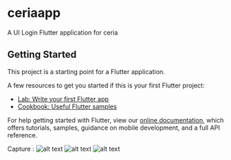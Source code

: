 # ceriaapp

A UI Login Flutter application for ceria

## Getting Started

This project is a starting point for a Flutter application.

A few resources to get you started if this is your first Flutter project:

- [Lab: Write your first Flutter app](https://flutter.dev/docs/get-started/codelab)
- [Cookbook: Useful Flutter samples](https://flutter.dev/docs/cookbook)

For help getting started with Flutter, view our
[online documentation](https://flutter.dev/docs), which offers tutorials,
samples, guidance on mobile development, and a full API reference.

Capture :
![alt text](https://github.com/teguhsusanto23/flutter-login-ui/snapshot/Screenshot_1591772967.png)
![alt text](https://github.com/teguhsusanto23/flutter-login-ui/snapshot/Screenshot_1591772975.png)
![alt text](https://github.com/teguhsusanto23/flutter-login-ui/snapshot/Screenshot_1591773004.png)
